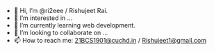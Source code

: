 - 👋 Hi, I’m @ri2eee / Rishujeet Rai.
- 👀 I’m interested in ...
- 🌱 I’m currently learning web development.
- 💞️ I’m looking to collaborate on ...
- 📫 How to reach me: 21BCS1901@cuchd.in / Rishujeet1@gmail.com

<!---
ri2eee/ri2eee is a ✨ special ✨ repository because its `README.md` (this file) appears on your GitHub profile.
You can click the Preview link to take a look at your changes.
--->
